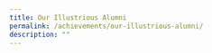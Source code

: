 ```yaml
---
title: Our Illustrious Alumni
permalink: /achievements/our-illustrious-alumni/
description: ""
---
```

